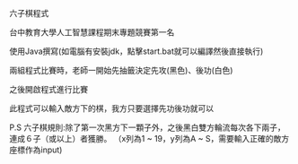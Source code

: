 六子棋程式

台中教育大學人工智慧課程期末專題競賽第一名

使用Java撰寫(如電腦有安裝jdk，點擊start.bat就可以編譯然後直接執行)

兩組程式比賽時，老師一開始先抽籤決定先攻(黑色)、後功(白色)

之後開啟程式進行比賽

此程式可以輸入敵方下的棋，我方只要選擇先功後功就可以

P.S 六子棋規則:除了第一次黑方下一顆子外，之後黑白雙方輪流每次各下兩子，連成６子（或以上）者獲勝。
    （x列為1 ~ 19，y列為A ~ S，需要輸入正確的敵方座標作為input)
